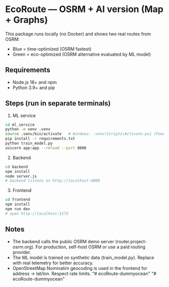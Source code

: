 # EcoRoute — OSRM + AI version (Map + Graphs)

This package runs locally (no Docker) and shows two real routes from OSRM:
- Blue = time-optimized (OSRM fastest)
- Green = eco-optimized (OSRM alternative evaluated by ML model)

## Requirements
- Node.js 18+ and npm
- Python 3.9+ and pip

## Steps (run in separate terminals)

1) ML service
```bash
cd ml_service
python -m venv .venv
source .venv/bin/activate   # Windows: .venv\Scripts\Activate.ps1 (PowerShell) or activate.bat (cmd)
pip install -r requirements.txt
python train_model.py
uvicorn app:app --reload --port 8000
```

2) Backend
```bash
cd backend
npm install
node server.js
# backend listens on http://localhost:4000
```

3) Frontend
```bash
cd frontend
npm install
npm run dev
# open http://localhost:5173
```

## Notes
- The backend calls the public OSRM demo server (router.project-osrm.org). For production, self-host OSRM or use a paid routing provider.
- The ML model is trained on synthetic data (train_model.py). Replace with real telemetry for better accuracy.
- OpenStreetMap Nominatim geocoding is used in the frontend for address -> lat/lon. Respect rate limits.
"# ecoRoute-dummyocean" 
"# ecoRoute-dummyocean" 

